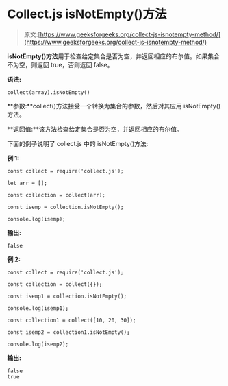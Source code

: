 # Collect.js isNotEmpty()方法

> 原文:[https://www.geeksforgeeks.org/collect-js-isnotempty-method/](https://www.geeksforgeeks.org/collect-js-isnotempty-method/)

**isNotEmpty()方法**用于检查给定集合是否为空，并返回相应的布尔值。如果集合不为空，则返回 true，否则返回 false。

**语法:**

```
collect(array).isNotEmpty()
```

**参数:**collect()方法接受一个转换为集合的参数，然后对其应用 isNotEmpty()方法。

**返回值:**该方法检查给定集合是否为空，并返回相应的布尔值。

下面的例子说明了 collect.js 中的 isNotEmpty()方法:

**例 1:**

```
const collect = require('collect.js');

let arr = [];

const collection = collect(arr);

const isemp = collection.isNotEmpty();

console.log(isemp);
```

**输出:**

```
false
```

**例 2:**

```
const collect = require('collect.js');

const collection = collect({});

const isemp1 = collection.isNotEmpty();

console.log(isemp1);

const collection1 = collect([10, 20, 30]);

const isemp2 = collection1.isNotEmpty();

console.log(isemp2);
```

**输出:**

```
false
true

```